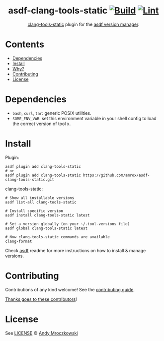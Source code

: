 <div align="center">

# asdf-clang-tools-static [![Build](https://github.com/amrox/asdf-clang-tools-static/actions/workflows/build.yml/badge.svg)](https://github.com/amrox/asdf-clang-tools-static/actions/workflows/build.yml) [![Lint](https://github.com/amrox/asdf-clang-tools-static/actions/workflows/lint.yml/badge.svg)](https://github.com/amrox/asdf-clang-tools-static/actions/workflows/lint.yml)


[clang-tools-static](https://github.com/amrox/clang-tools-static) plugin for the [asdf version manager](https://asdf-vm.com).

</div>

# Contents

- [Dependencies](#dependencies)
- [Install](#install)
- [Why?](#why)
- [Contributing](#contributing)
- [License](#license)

# Dependencies

- `bash`, `curl`, `tar`: generic POSIX utilities.
- `SOME_ENV_VAR`: set this environment variable in your shell config to load the correct version of tool x.

# Install

Plugin:

```shell
asdf plugin add clang-tools-static
# or
asdf plugin add clang-tools-static https://github.com/amrox/asdf-clang-tools-static.git
```

clang-tools-static:

```shell
# Show all installable versions
asdf list-all clang-tools-static

# Install specific version
asdf install clang-tools-static latest

# Set a version globally (on your ~/.tool-versions file)
asdf global clang-tools-static latest

# Now clang-tools-static commands are available
clang-format
```

Check [asdf](https://github.com/asdf-vm/asdf) readme for more instructions on how to
install & manage versions.

# Contributing

Contributions of any kind welcome! See the [contributing guide](contributing.md).

[Thanks goes to these contributors](https://github.com/amrox/asdf-clang-tools-static/graphs/contributors)!

# License

See [LICENSE](LICENSE) © [Andy Mroczkowski](https://github.com/amrox/)
